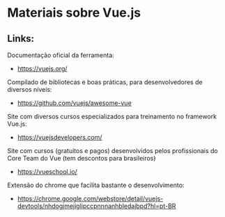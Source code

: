 # Materiais sobre Vue.js

## Links:

Documentação oficial da ferramenta:
* https://vuejs.org/

Compilado de bibliotecas e boas práticas, para desenvolvedores de diversos níveis:
* https://github.com/vuejs/awesome-vue

Site com diversos cursos especializados para treinamento no framework Vue.js:
* https://vuejsdevelopers.com/

Site com cursos (gratuitos e pagos) desenvolvidos pelos profissionais do Core Team do Vue (tem descontos para brasileiros)
* https://vueschool.io/

Extensão do chrome que facilita bastante o desenvolvimento:
* https://chrome.google.com/webstore/detail/vuejs-devtools/nhdogjmejiglipccpnnnanhbledajbpd?hl=pt-BR
